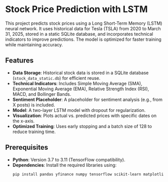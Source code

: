 # Stock Price Prediction with LSTM

This project predicts stock prices using a Long Short-Term Memory (LSTM) neural network. It uses historical data for Tesla (TSLA) from 2020 to March 31, 2025, stored in a static SQLite database, and incorporates technical indicators to improve predictions. The model is optimized for faster training while maintaining accuracy.

## Features
- **Data Storage**: Historical stock data is stored in a SQLite database (`stock_data_static.db`) for efficient reuse.
- **Technical Indicators**: Includes Simple Moving Average (SMA), Exponential Moving Average (EMA), Relative Strength Index (RSI), MACD, and Bollinger Bands.
- **Sentiment Placeholder**: A placeholder for sentiment analysis (e.g., from X posts) is included.
- **Model**: A two-layer LSTM model with dropout for regularization.
- **Visualization**: Plots actual vs. predicted prices with specific dates on the x-axis.
- **Optimized Training**: Uses early stopping and a batch size of 128 to reduce training time.

## Prerequisites
- **Python**: Version 3.7 to 3.11 (TensorFlow compatibility).
- **Dependencies**: Install the required libraries using:
  ```bash
  pip install pandas yfinance numpy tensorflow scikit-learn matplotlib ta
